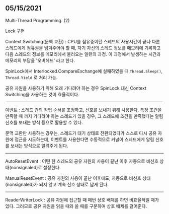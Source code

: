 ## 05/15/2021

Multi-Thread Programming. (2)

Lock 구현

Context Switching(문맥 교환) :
    CPU를 점유중이던 스레드의 사용시간이 끝나 다른 스레드에게 점유권을 넘겨주어야 할 때, 자기 자신의 스레드 정보를 메모리에 기록하고 다음 스레드의 정보를 메모리에서 불러오는 일련의 과정. 이 과정에서 발생하는 시간과 메모리의 부담을 '오버헤드' 라고 한다.

SpinLock에서 Interlocked.CompareExchange에 실패하였을 때 `Thread.Sleep()`, `Thread.Yield` 로 처리 가능.

공유 자원을 사용하기 위해 오래 기다려야 하는 경우 SpinLock 대신 Context Switching을 사용하는 것이 효율적이다.

---

이벤트 :
    스레드 간의 작업 순서를 조정하고, 신호를 보내기 위해 사용한다. 특정 조건을 만족할 때 까지 기다려야 하는 스레드가 있을 경우, 그 스레드에 조건을 만족했다는 알림 신호를 보내는 방식 등으로 활용할 수 있다.

문맥 교환만 사용하는 경우는, 스레드가 대기 상태로 전환되었다가 스스로 다시 공유 자원에 접근을 시도하는데, 이벤트를 사용한다면 수동적으로 커널이 스레드에게 알림 신호를 보내는 방식으로 알려주게 된다.

---

AutoResetEvent :
    어떤 한 스레드의 공유 자원의 사용이 끝난 이후 자동으로 비신호 상태(nonsignaled)로 설정한다.

ManualResetEvent :
    공유 자원의 사용이 끝난 이후에도, 자동으로 비신호 상태(nonsignaled)가 되지 않고 계속 신호 상태로 남게 된다.

---

ReaderWriterLock :
    공유 자원에 접근할 때 매번 상호 배제를 하면 비효율적일 때가 있다. 그러므로 공유 자원을 읽을 때와 쓸 때를 구분하여 상호 배제를 걸어준다.